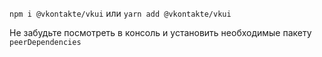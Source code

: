 `npm i @vkontakte/vkui` или `yarn add @vkontakte/vkui`

Не забудьте посмотреть в консоль и установить необходимые пакету `peerDependencies`
